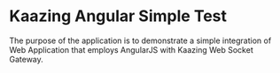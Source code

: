 # Kaazing Angular Simple Test

The purpose of the application is to demonstrate a simple integration of Web Application that employs AngularJS with Kaazing Web Socket Gateway.
